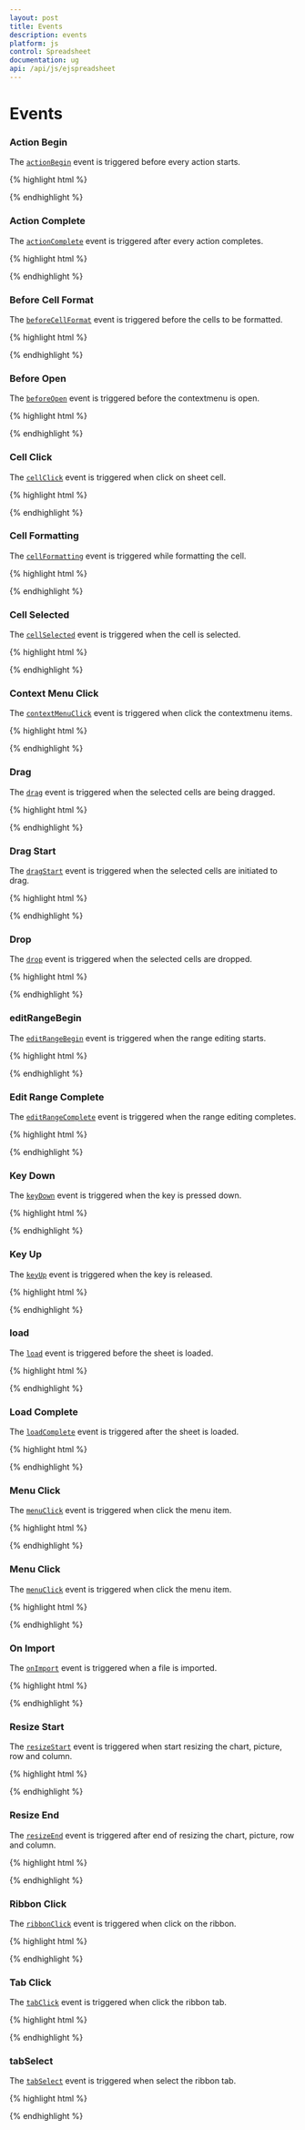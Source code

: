 ```yaml
---
layout: post
title: Events
description: events
platform: js
control: Spreadsheet
documentation: ug
api: /api/js/ejspreadsheet
---
```


# Events

### Action Begin

The [`actionBegin`](../api/ejspreadsheet#events:actionbegin) event is triggered before every action starts. 

{% highlight html %}

<div id="Spreadsheet"></div>

<script>
$("#Spreadsheet").ejSpreadsheet({
            // action begin event triggers before paste action
            actionBegin: function(args){
              if (args.reqType === "paste") {
                 args.cancel = true;  // if we set args.cancel value as true, paste action is prevented
             }
          },
        });
</script>

{% endhighlight %}

### Action Complete

The [`actionComplete`](../api/ejspreadsheet#events:actioncomplete) event is triggered after every action completes. 

{% highlight html %}

<div id="Spreadsheet"></div>

<script>
$("#Spreadsheet").ejSpreadsheet({
            // action complete event triggers after copy paste action
            actionComplete: function(args){
              if (args.reqType === "copy-paste") {
                 var sheetIndex = args.pasteSheetIndex  // if we want to know the pasted sheet index.
             }
          },
        });
</script>

{% endhighlight %}

### Before Cell Format

The [`beforeCellFormat`](../api/ejspreadsheet#events:beforecellformat) event is triggered before the cells to be formatted.

{% highlight html %}

<div id="Spreadsheet"></div>

<script>
$("#Spreadsheet").ejSpreadsheet({
            // before cell format event triggers before apply background color to cell.
            beforeCellFormat: function(args){
                 args.format.style["background-color"] = "#000000"  // if we want to change the color before applied to the cell.
          },
        });
</script>

{% endhighlight %}

### Before Open

The [`beforeOpen`](../api/ejspreadsheet#events:beforeopen) event is triggered before the contextmenu is open.

{% highlight html %}

<div id="Spreadsheet"></div>

<script>
$("#Spreadsheet").ejSpreadsheet({
            // before open event triggers before opening the spreadsheet context menu.
            beforeOpen: function(args){
                 args.cancel = true;  // if we want to close the menu before open
            },
        });
</script>

{% endhighlight %}

### Cell Click

The [`cellClick`](../api/ejspreadsheet#events:cellclick) event is triggered when click on sheet cell.

{% highlight html %}

<div id="Spreadsheet"></div>

<script>
$("#Spreadsheet").ejSpreadsheet({
            // while clicking the spreadsheet cell.
            cellClick: function(args){
                 var rowIndex = args.rowIndex;
                 var colIndex = args.columnIndex;
                 var value = args.value; // if we want to know the clicked cell rowIndex and columnIndex and value
            },
        });
</script>

{% endhighlight %}

### Cell Formatting

The [`cellFormatting`](../api/ejspreadsheet#events:cellformatting) event is triggered while formatting the cell.

{% highlight html %}

<div id="Spreadsheet"></div>

<script>
$("#Spreadsheet").ejSpreadsheet({
            // while formatting the spreadsheet cell.
            cellFormatting: function(args){
                 var format = args.format.style; //to know the styles applied while cell formatting.
            },
        });
</script>

{% endhighlight %}

### Cell Selected

The [`cellSelected`](../api/ejspreadsheet#events:cellselected) event is triggered when the cell is selected.

{% highlight html %}

<div id="Spreadsheet"></div>

<script>
$("#Spreadsheet").ejSpreadsheet({
            // when the cell is selected.
            cellSelected: function(args){
                 var range = args.selectedRange; //to know the range of the cells to be selected.
            },
        });
</script>

{% endhighlight %}

### Context Menu Click

The [`contextMenuClick`](../api/ejspreadsheet#events:contextmenuclick) event is triggered when click the contextmenu items.

{% highlight html %}

<div id="Spreadsheet"></div>

<script>
$("#Spreadsheet").ejSpreadsheet({
            // when  click the contextmenu items.
            contextMenuClick: function(args){
                 args.cancel = true; //to prevent the clicked item's action in spreadsheet context menu.
            },
        });
</script>

{% endhighlight %}

### Drag

The [`drag`](../api/ejspreadsheet#events:drag) event is triggered when the selected cells are being dragged.

{% highlight html %}

<div id="Spreadsheet"></div>

<script>
$("#Spreadsheet").ejSpreadsheet({
            // when the selected cells are being dragged.
            drag: function(args){
                 range = args.dragAndDropRange; //to know the range.
            },
        });
</script>

{% endhighlight %}

### Drag Start

The [`dragStart`](../api/ejspreadsheet#events:dragStart) event is triggered when the selected cells are initiated to drag.

{% highlight html %}

<div id="Spreadsheet"></div>

<script>
$("#Spreadsheet").ejSpreadsheet({
            // when the selected cells are initiated to drag.
            dragStart: function(args){
                 range = args.dragAndDropRange; //to know the range.
            },
        });
</script>

{% endhighlight %}

### Drop

The [`drop`](../api/ejspreadsheet#events:drop) event is triggered when the selected cells are dropped.

{% highlight html %}

<div id="Spreadsheet"></div>

<script>
$("#Spreadsheet").ejSpreadsheet({
            // when the selected cells are dropped
            drop: function(args){
                 range = args.dragAndDropRange; //to know the range.
            },
        });
</script>

{% endhighlight %}

### editRangeBegin

The [`editRangeBegin`](../api/ejspreadsheet#events:editrangebegin) event is triggered when the range editing starts.

{% highlight html %}

<div id="Spreadsheet"></div>

<script>
$("#Spreadsheet").ejSpreadsheet({
            // when the range editing starts.
            editRangeBegin: function(args){
                var range = args.range;
                var sheetIndex = args.sheetIndex//to know the range and sheet index to be edited.
            },
        });
</script>

{% endhighlight %}

### Edit Range Complete

The [`editRangeComplete`](../api/ejspreadsheet#events:editrangecomplete) event is triggered when the range editing completes.

{% highlight html %}

<div id="Spreadsheet"></div>

<script>
$("#Spreadsheet").ejSpreadsheet({
            // when the range editing completes.
            editRangeComplete: function(args){
                var range = args.range;
                var sheetIndex = args.sheetIndex//to know the range and sheet index to be edited.
            },
        });
</script>

{% endhighlight %}

### Key Down

The [`keyDown`](../api/ejspreadsheet#events:keydown) event is triggered when the  key is pressed down.

{% highlight html %}

<div id="Spreadsheet"></div>

<script>
$("#Spreadsheet").ejSpreadsheet({
            // when the  key is pressed down.
            keyDown: function(args){
                args.cancel = true; //to prevent the spreadsheet in edit mode.
            },
        });
</script>

{% endhighlight %}

### Key Up

The [`keyUp`](../api/ejspreadsheet#events:keyup) event is triggered when the key is released.

{% highlight html %}

<div id="Spreadsheet"></div>

<script>
$("#Spreadsheet").ejSpreadsheet({
            // when the key is released.
            keyUp: function(args){
                var commentEdit = args.isCommentEdit //to know whether we edited the comment cell.
            },
        });
</script>

{% endhighlight %}

### load

The [`load`](../api/ejspreadsheet#events:load) event is triggered before the sheet is loaded.

{% highlight html %}

<div id="Spreadsheet"></div>

<script>
$("#Spreadsheet").ejSpreadsheet({
            // before the sheet is loaded.
            load: function(args){
               this.sheetRename("Sep-Billing");//to rename the sheet before it is loaded.
            },
        });
</script>

{% endhighlight %}

### Load Complete

The [`loadComplete`](../api/ejspreadsheet#events:loadcomplete) event is triggered after the sheet is loaded.

{% highlight html %}

<div id="Spreadsheet"></div>

<script>
$("#Spreadsheet").ejSpreadsheet({
            // after the sheet is loaded
            loadComplete: function(args){
               this.setBorder({ "type": "left", "color": "#FF5668", "style": "solid" }, "A1"); //it sets the border to cell A1 after the sheet is loaded
            },
        });
</script>

{% endhighlight %}

### Menu Click

The [`menuClick`](../api/ejspreadsheet#events:menuclick) event is triggered when click the menu item.

{% highlight html %}

<div id="Spreadsheet"></div>

<script>
$("#Spreadsheet").ejSpreadsheet({
            // when click the menu item.
            menuClick: function(args){
               args.cancel = true; //to prevent the clicked item's action in the menu.
            },
        });
</script>

{% endhighlight %}

### Menu Click

The [`menuClick`](../api/ejspreadsheet#events:menuclick) event is triggered when click the menu item.

{% highlight html %}

<div id="Spreadsheet"></div>

<script>
$("#Spreadsheet").ejSpreadsheet({
            // when click the menu item.
            menuClick: function(args){
               args.cancel = true; //to prevent the clicked item's action in the menu.
            },
        });
</script>

{% endhighlight %}

### On Import

The [`onImport`](../api/ejspreadsheet#events:onimport) event is triggered when a file is imported.

{% highlight html %}

<div id="Spreadsheet"></div>

<script>
$("#Spreadsheet").ejSpreadsheet({
            // when a file is imported.
            onImport: function(args){
              var importedData = args.importData //to get the data to be imported
            },
        });
</script>

{% endhighlight %}

### Resize Start

The [`resizeStart`](../api/ejspreadsheet#events:resizestart) event is triggered when start resizing the chart, picture, row and column.

{% highlight html %}

<div id="Spreadsheet"></div>

<script>
$("#Spreadsheet").ejSpreadsheet({
            // when start resizing column.
            resizeStart: function(args){
              var oldWidth = args.oldWidth;
              var colIndex = args.colIndex; //to get the resized column index and old width
            },
        });
</script>

{% endhighlight %}

### Resize End

The [`resizeEnd`](../api/ejspreadsheet#events:resizeend) event is triggered after end of resizing the chart, picture, row and column.

{% highlight html %}

<div id="Spreadsheet"></div>

<script>
$("#Spreadsheet").ejSpreadsheet({
            // when completes the column resizing
            resizeEnd: function(args){
              var newWidth = args.newWidth;
              var oldWidth = args.oldWidth;
              var colIndex = args.colIndex; //to get the resized column index and old width and new width.
            },
        });
</script>

{% endhighlight %}

### Ribbon Click

The [`ribbonClick`](../api/ejspreadsheet#events:ribbonclick) event is triggered when click on the ribbon.

{% highlight html %}

<div id="Spreadsheet"></div>

<script>
$("#Spreadsheet").ejSpreadsheet({
            // when completes the column resizing
            ribbonClick: function(args){
              var id = args.Id; // to get the Id of the clicked ribbon item.
            },
        });
</script>

{% endhighlight %}

### Tab Click

The [`tabClick`](../api/ejspreadsheet#events:tabclick) event is triggered when click the ribbon tab.

{% highlight html %}

<div id="Spreadsheet"></div>

<script>
$("#Spreadsheet").ejSpreadsheet({
            // when click the ribbon tab.
            tabClick: function(args){
              var activeIndex = args.activeIndex;
              var prevActiveIndex = args.prevActiveIndex; // to get the current and previous active index.
            },
        });
</script>

{% endhighlight %}

### tabSelect

The [`tabSelect`](../api/ejspreadsheet#events:tabselect) event is triggered when select the ribbon tab.

{% highlight html %}

<div id="Spreadsheet"></div>

<script>
$("#Spreadsheet").ejSpreadsheet({
            // when select the ribbon tab.
            tabClick: function(args){
              var activeIndex = args.activeIndex;
              var prevActiveIndex = args.prevActiveIndex; // to get the current and previous active index.
            },
        });
</script>

{% endhighlight %}